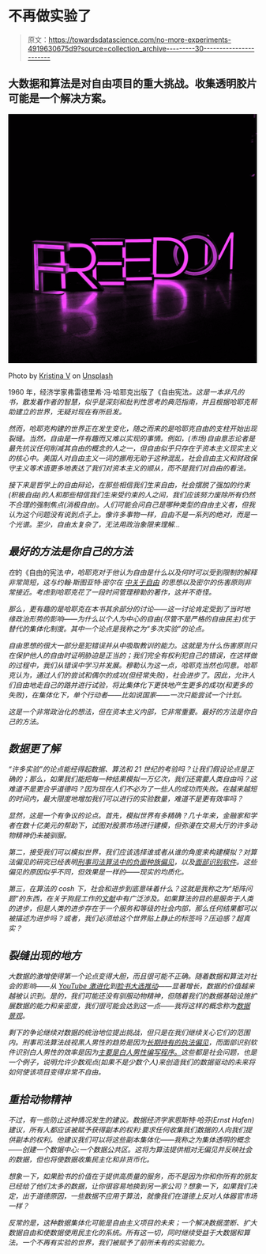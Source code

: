 # 不再做实验了

> 原文：<https://towardsdatascience.com/no-more-experiments-4919630675d9?source=collection_archive---------30----------------------->

## 大数据和算法是对自由项目的重大挑战。收集透明胶片可能是一个解决方案。

![](img/9c29dbf15e855e54c108e15fd4153fe0.png)

Photo by [Kristina V](https://unsplash.com/@christya_v?utm_source=medium&utm_medium=referral) on [Unsplash](https://unsplash.com?utm_source=medium&utm_medium=referral)

1960 年，经济学家弗雷德里希·冯·哈耶克出版了《自由宪法[](https://iea.org.uk/sites/default/files/publications/files/Hayek's%20Constitution%20of%20Liberty.pdf)*。这是一本非凡的书，散发着作者的智慧，似乎是深刻和批判性思考的典范指南，并且根据哈耶克帮助建立的世界，无疑对现在有所启发。*

*然而，哈耶克构建的世界正在发生变化，随之而来的是哈耶克自由的支柱开始出现裂缝。当然，自由是一件有趣而又难以实现的事情。例如，(市场)自由意志论者是最先抗议任何削减其自由的概念的人之一，但自由似乎只存在于资本主义现实主义的核心中。美国人对自由主义一词的挪用无助于这种混乱，社会自由主义和财政保守主义等术语更多地表达了我们对资本主义的顺从，而不是我们对自由的看法。*

*接下来是哲学上的自由辩论，在那些相信我们生来自由，社会摆脱了强加的约束(积极自由)的人和那些相信我们生来受约束的人之间，我们应该努力废除所有仍然不合理的强制焦点(消极自由)。人们可能会问自己是哪种类型的自由主义者，但我认为这个问题没有说到点子上。像许多事物一样，自由不是一系列的绝对，而是一个光谱。至少，自由太复杂了，无法用政治象限来理解…*

## *最好的方法是你自己的方法*

*在*的《自由的宪法*中，哈耶克对于他认为自由是什么以及何时可以受到限制的解释非常简短，这与约翰·斯图亚特·密尔在 [*中关于自由*](https://eet.pixel-online.org/files/etranslation/original/Mill,%20On%20Liberty.pdf) 的思想以及密尔的伤害原则非常接近。考虑到哈耶克花了一段时间管理穆勒的著作，这并不奇怪。*

*那么，更有趣的是哈耶克在本书其余部分的讨论——这一讨论肯定受到了当时地缘政治形势的影响——为什么以个人为中心的自由(尽管不是严格的自由民主)优于替代的集体化制度。其中一个论点是我称之为“多次实验”的论点。*

*自由思想的很大一部分是犯错误并从中吸取教训的能力。这就是为什么伤害原则只在保护他人的自由时证明胁迫是正当的；我们完全有权利犯自己的错误，在这样做的过程中，我们从错误中学习并发展。穆勒认为这一点，哈耶克当然也同意。哈耶克认为，通过人们的尝试和偶尔的成功(但经常失败)，社会进步了。因此，允许人们自由地走自己的路并进行试验，将比集体化下更快地产生更多的成功(和更多的失败)，在集体化下，单个行动者——比如说国家——一次只能尝试一个计划。*

*这是一个非常政治化的想法，但在资本主义内部，它非常重要。最好的方法是你自己的方法。*

## *数据更了解*

*“许多实验”的论点能经得起数据、算法和 21 世纪的考验吗？让我们假设论点是正确的；那么，如果我们能把每一种结果模拟一万亿次，我们还需要人类自由吗？这难道不是更合乎道德吗？因为现在人们不必为了一些人的成功而失败。在越来越短的时间内，最大限度地增加我们可以进行的实验数量，难道不是更有效率吗？*

*显然，这是一个有争议的论点。首先，模拟世界有多精确？几十年来，金融家和学者在数十亿美元的帮助下，试图对股票市场进行建模，但弥漫在交易大厅的许多动物精神仍未被驯服。*

*第二，接受我们可以模拟世界，我们应该选择谁或者从谁的角度来构建模拟？对算法偏见的研究已经表明[刑事司法算法中的负面种族偏见](http://ambailcoalition.org/download/24/risk-assessments/865/the-biased-algorithm-evidence-of-disparate-impact-on-hispanics.pdf)，以及[面部识别软件](http://proceedings.mlr.press/v81/buolamwini18a/buolamwini18a.pdf)。这些偏见的原因似乎不同，但效果是一样的——现实的均质化。*

*第三，在算法的 cosh 下，社会和进步到底意味着什么？这就是我称之为“矩阵问题”的东西，在关于狗屁工作的[文献](https://www.vox.com/2018/5/8/17308744/bullshit-jobs-book-david-graeber-occupy-wall-street-karl-marx)中有广泛涉及。如果算法的目的是服务于人类的进步，但是人类的进步存在于一个服务和等级的社会内部，那么任何结果都可以被描述为进步吗？或者，我们必须给这个世界贴上静止的标签吗？压迫感？超真实？*

## *裂缝出现的地方*

*大数据的激增使得第一个论点变得大胆，而且很可能不正确。随着数据和算法对社会的影响——从 [YouTube 激进化](https://www.nytimes.com/2018/03/10/opinion/sunday/youtube-politics-radical.html)到[脸书大选推动](https://www.theguardian.com/news/2018/mar/17/cambridge-analytica-facebook-influence-us-election)——显著增长，数据的价值越来越被认识到。是的，我们可能还没有驯服动物精神，但随着我们的数据基础设施扩展数据的能力和亲密度，我们很可能会达到这一点——我将这样的概念称为[数据景观](https://medium.com/@stuartmmills/mana-capitalism-74d9a747315d)。*

*剩下的争论继续对数据的统治地位提出挑战，但只是在我们继续关心它们的范围内。刑事司法算法歧视黑人男性的趋势是因为[长期持有的执法偏见](https://www.perpetuallineup.org/)，而面部识别软件识别白人男性的效率是因为[主要是白人男性编写程序。](https://www.nytimes.com/2018/02/09/technology/facial-recognition-race-artificial-intelligence.html)这些都是社会问题，也是一个例子，说明允许少数观点(如果不是少数个人)来创造我们的数据驱动的未来将如何使该项目变得非常不自由。*

## *重拾动物精神*

*不过，有一些防止这种情况发生的建议。数据经济学家恩斯特·哈芬(Ernst Hafen)建议，所有人都应该被赋予获得副本的权利:要求任何收集我们数据的人向我们提供副本的权利。他建议我们可以将这些副本集体化——我称之为集体透明的概念——创建一个数据中心:一个数据公共区。这将为算法提供相对无偏见并反映社会的数据，但也将使数据收集民主化和非货币化。*

*想象一下，如果脸书的价值在于提供高质量的服务，而不是因为你和你所有的朋友已经给了他们太多的数据，让你很容易地换到另一家公司？想象一下，如果我们决定，出于道德原因，一些数据不应用于算法，就像我们在道德上反对人体器官市场一样？*

*反常的是，这种数据集体化可能是自由主义项目的未来；一个解决数据垄断、扩大数据自由和使数据使用民主化的系统。所有这一切，同时继续受益于大数据和算法。一个不再有实验的世界，我们被赋予了前所未有的实验能力。*